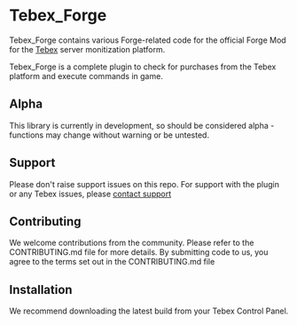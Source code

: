 # Tebex_Forge

Tebex_Forge contains various Forge-related code for the official Forge Mod for the [Tebex](https://www.tebex.io) server monitization platform.

Tebex_Forge is a complete plugin to check for purchases from the Tebex platform and execute commands in game.

## Alpha

This library is currently in development, so should be considered alpha - functions may change without warning or be untested.

## Support

Please don't raise support issues on this repo. For support with the plugin or any Tebex issues, please [contact support](http://help.buycraft.net)

## Contributing

We welcome contributions from the community. Please refer to the CONTRIBUTING.md file for more details. By submitting code to us, you agree to the
terms set out in the CONTRIBUTING.md file

## Installation
We recommend downloading the latest build from your Tebex Control Panel.
